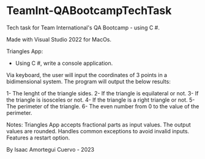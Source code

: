 # TeamInt-QABootcampTechTask

Tech task for Team International's QA Bootcamp - using C #.

Made with Visual Studio 2022 for MacOs. 

Triangles App: 

- Using C #, write a console application.

Via keyboard, the user will input the coordinates of 3 points in a bidimensional system. 
The program will output the below results: 

1- The lenght of the triangle sides. 
2- If the triangle is equilateral or not.
3- If the triangle is isosceles or not.
4- If the triangle is a right triangle or not.
5- The perimeter of the triangle.
6- The even number from 0 to the value of the perimeter. 

Notes:
Triangles App accepts fractional parts as input values.
The output values are rounded. 
Handles common exceptions to avoid invalid inputs.
Features a restart option.

By Isaac Amortegui Cuervo - 2023
